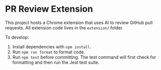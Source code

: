 # PR Review Extension

This project hosts a Chrome extension that uses AI to review GitHub pull requests.
All extension code lives in the `extension/` folder.

To develop:
1. Install dependencies with `npm install`.
2. Run `npm run format` to format code.
3. Run `npm test` before committing. The test command will first check for formatting and then run the Jest test suite.
